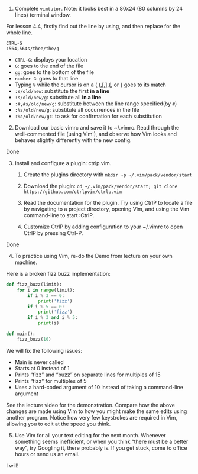 1. Complete `vimtutor`. Note: it looks best in a 80x24 (80 columns by 24 lines) terminal window.


For lesson 4.4, firstly find out the line by using, and then replace for the whole line.
```
CTRL-G
:564,564s/thee/the/g
```

- `CTRL-G`: displays your location
- `G`: goes to the end of the file
- `gg`: goes to the bottom of the file
- `number G`: goes to that line
- Typing  `%`  while the cursor is on a (,),[,],{, or } goes to its match
- `:s/old/new`: substitute the first **in a line**
- `:s/old/new/g`: substitute all **in a line**
- `:#,#s/old/new/g`: substitute between the line range specified(by `#`)
- `:%s/old/new/g`: substitute all occurrences in the file
- `:%s/old/new/gc`: to ask for confirmation for each substitution

2. Download our basic vimrc and save it to ~/.vimrc. Read through the well-commented file (using Vim!), and observe how Vim looks and behaves slightly differently with the new config.

Done

3. Install and configure a plugin: ctrlp.vim.

    1. Create the plugins directory with `mkdir -p ~/.vim/pack/vendor/start`

    2. Download the plugin: `cd ~/.vim/pack/vendor/start; git clone https://github.com/ctrlpvim/ctrlp.vim`

    3. Read the documentation for the plugin. Try using CtrlP to locate a file by navigating to a project directory, opening Vim, and using the Vim command-line to start :CtrlP.

    4. Customize CtrlP by adding configuration to your ~/.vimrc to open CtrlP by pressing Ctrl-P.

Done


4. To practice using Vim, re-do the Demo from lecture on your own machine.

Here is a broken fizz buzz implementation:
```python
def fizz_buzz(limit):
    for i in range(limit):
        if i % 3 == 0:
            print('fizz')
        if i % 5 == 0:
            print('fizz')
        if i % 3 and i % 5:
            print(i)

def main():
    fizz_buzz(10)
```

We will fix the following issues:

- Main is never called
- Starts at 0 instead of 1
- Prints “fizz” and “buzz” on separate lines for multiples of 15
- Prints “fizz” for multiples of 5
- Uses a hard-coded argument of 10 instead of taking a command-line argument

See the lecture video for the demonstration. Compare how the above changes are made using Vim to how you might make the same edits using another program. Notice how very few keystrokes are required in Vim, allowing you to edit at the speed you think.

5. Use Vim for all your text editing for the next month. Whenever something seems inefficient, or when you think “there must be a better way”, try Googling it, there probably is. If you get stuck, come to office hours or send us an email.

I will!

